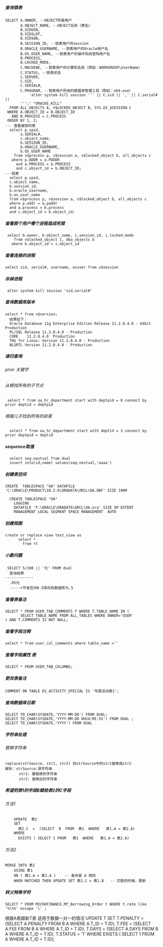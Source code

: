 ##### 查询锁表
    SELECT A.OWNER, --OBJECT所属用户
           A.OBJECT_NAME, --OBJECT名称（表名）
           B.XIDUSN,
           B.XIDSLOT,
           B.XIDSQN,
           B.SESSION_ID, --锁表用户的session
           B.ORACLE_USERNAME, --锁表用户的Oracle用户名
           B.OS_USER_NAME, --锁表用户的操作系统登陆用户名
           B.PROCESS,
           B.LOCKED_MODE,
           C.MACHINE, --锁表用户的计算机名称（例如：WORKGROUP\UserName）
           C.STATUS, --锁表状态
           C.SERVER,
           C.SID,
           C.SERIAL#,
           C.PROGRAM, --锁表用户所用的数据库管理工具（例如：ob9.exe）
               'alter system kill session ''' || C.sid || ',' || C.serial# ||
           ''';' "ORACKE_KILL"
      FROM ALL_OBJECTS A, V$LOCKED_OBJECT B, SYS.GV_$SESSION C
     WHERE A.OBJECT_ID = B.OBJECT_ID
       AND B.PROCESS = C.PROCESS
     ORDER BY 1, 2;
    --- 查看被锁的表
      select p.spid,
           a.SERIAL#,
           c.object_name,
           b.SESSION_ID,
           b.ORACLE_USERNAME,
           b.OS_USER_NAME
        from v$process p, v$session a, v$locked_object b, all_objects c
       where p.ADDR = a.PADDR
         and a.PROCESS = b.PROCESS
         and c.object_id = b.OBJECT_ID;  
    ---锁表
      select p.spid,
      c.object_name,
      b.session_id,
      b.oracle_username,
      b.os_user_name
      from v$process p, v$session a, v$locked_object b, all_objects c
      where p.addr = a.paddr
      and a.process = b.process
      and c.object_id = b.object_id;

##### 查看那个用户哪个进程造成死锁

```
 select b.owner, b.object_name, i.session_id, i.locked_mode
    from v$locked_object i, dba_objects b
   where b.object_id = i.object_id
```

##### 查看连接的进程

```
select sid, serial#, username, osuser from v$session
```

##### 杀掉进程

```
 alter system kill session 'sid,serial#'
```

##### 查询数据库版本

```
select * from v$version;
  结果如下：
  Oracle Database 11g Enterprise Edition Release 11.2.0.4.0 - 64bit Production
  PL/SQL Release 11.2.0.4.0 - Production
  CORE    11.2.0.4.0  Production
  TNS for Linux: Version 11.2.0.4.0 - Production
  NLSRTL Version 11.2.0.4.0 - Production
```

##### 递归查询

###### prior 关键字

######   从根找所有的子节点

```
 select * from oa_hr_department start with deptpid = 0 connect by prior deptid = deptpid
```

######   根据儿子找到所有的前辈

```
  select * from oa_hr_department start with deptid = 3 connect by prior deptpid = deptid
```

##### sequence取值

```
  select seq.nextval from dual
  insert into(id,name) values(seq.nextval,'aaaa')
```

##### 创建表空间

```
CREATE  TABLESPACE "OA" DATAFILE 'C:\ORACLE\PRODUCT\10.2.0\ORADATA\ORCL\OA.DBF' SIZE 100M

  CREATE TABLESPACE "OA" 
    LOGGING 
    DATAFILE 'F:\ORACLE\ORADATA\ORCL\OA.ora' SIZE 5M EXTENT 
    MANAGEMENT LOCAL SEGMENT SPACE MANAGEMENT  AUTO 
```

##### 创建视图

```
create or replace view test_view as
      select *
        from tt
```

##### 小数问题

```
 SELECT 5/100 || '元' FROM dual
  查询结果
-------------
  .05元
  ----->节省空间0.5保存到数据库为.5
```


##### 查看表备注
    SELECT * FROM USER_TAB_COMMENTS T WHERE T.TABLE_NAME IN (
           SELECT TABLE_NAME FROM ALL_TABLES WHERE OWNER='USER'
    ) AND T.COMMENTS IS NOT NULL;

##### 查看字段注释
    select * from user_col_comments where table_name =''
##### 查看字段属性 表
    SELECT * FROM USER_TAB_COLUMNS;

##### 更改表备注
    COMMENT ON TABLE ES_ACTIVITY_SPECIAL IS '专题活动表1';

##### 查询数据库日期
    SELECT TO_CHAR(SYSDATE,'YYYY-MM-DD') FROM DUAL;
    SELECT TO_CHAR(SYSDATE,'YYYY-MM-DD HH24:MI:SS') FROM DUAL ;
    SELECT TO_CHAR(SYSDATE,'YYYY') FROM DUAL

##### 字符串处理

###### 替换字符串
    replace(strSource, str1, str2) 将strSource中的str1替换成str2
    解析：strSource:源字符串
    　　   str1: 要替换的字符串
      　　 str2: 替换后的字符串

##### 希望把表1的字段B赋给表2的C字段

###### 方法1
```
    UPDATE  表2
    SET
      表2.C  =  (SELECT  B  FROM  表1  WHERE   表1.A = 表2.A)
    WHERE
      EXISTS ( SELECT 1 FROM   表1  WHERE   表1.A = 表2.A)   
```
###### 方法2

```
MERGE INTO 表2 
    USING 表1
    ON ( 表2.A = 表1.A )    -- 条件是 A 相同
    WHEN MATCHED THEN UPDATE SET 表2.C = 表1.B   -- 匹配的时候，更新
```

##### 转义特殊字符

```
SELECT * FROM MICROFINANCE.Mf_Borrowing_Order t WHERE t.rate like '%\%%' escape '\' ;
```

根据A表跟新T表  适用于数据一对一的情况
 UPDATE T
    SET
     T.PENALTY  =  (SELECT A.PENALTY FROM B A  WHERE  A.T_ID = T.ID),
     T.FEE = (SELECT A.FEE FROM B A  WHERE A.T_ID = T.ID),
     T.DAYS =  (SELECT A.DAYS FROM B A  WHERE A.T_ID = T.ID),
     T.STATUS = '1'
    WHERE
      EXISTS ( SELECT 1 FROM A WHERE  A.T_ID = T.ID);